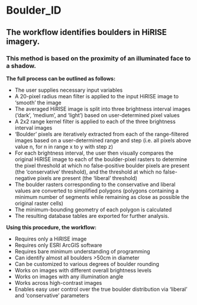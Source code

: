 ﻿# Boulder_ID

## The workflow identifies boulders in HiRISE imagery.
### This method is based on the proximity of an illuminated face to a shadow.

**The full process can be outlined as follows:**
- The user supplies necessary input variables
- A 20-pixel radius mean filter is applied to the input HiRISE image to ‘smooth’ the image
- The averaged HiRISE image is split into three brightness interval images (‘dark’, ‘medium’, and ‘light’) based on user-determined pixel values
- A 2x2 range kernel filter is applied to each of the three brightness interval images 
- ‘Boulder’ pixels are iteratively extracted from each of the range-filtered images based on a user-determined range and step (i.e. all pixels above value n, for n in range x to y with step z)
- For each brightness interval, the user then visually compares the original HiRISE image to each of the boulder-pixel rasters to determine the pixel threshold at which no false-positive boulder pixels are present (the ‘conservative’ threshold), and the threshold at which no false-negative pixels are present (the ‘liberal’ threshold)
- The boulder rasters corresponding to the conservative and liberal values are converted to simplified polygons (polygons containing a minimum number of segments while remaining as close as possible the original raster cells)
- The minimum-bounding geometry of each polygon is calculated
- The resulting database tables are exported for further analysis. 

**Using this procedure, the workflow:** 
- Requires only a HiRISE image
- Requires only ESRI ArcGIS software
- Requires bare minimum understanding of programming
- Can identify almost all boulders >50cm in diameter
- Can be customized to various degrees of boulder rounding
- Works on images with different overall brightness levels
- Works on images with any illumination angle
- Works across high-contrast images 
- Enables easy user control over the true boulder distribution via ‘liberal’ and ‘conservative’ parameters

